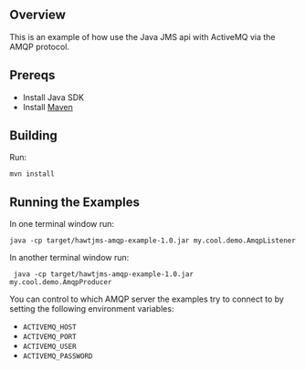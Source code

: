 ## Overview

This is an example of how use the Java JMS api with ActiveMQ via the AMQP protocol.

## Prereqs

- Install Java SDK
- Install [Maven](http://maven.apache.org/download.html) 

## Building

Run:

    mvn install

## Running the Examples

In one terminal window run:

    java -cp target/hawtjms-amqp-example-1.0.jar my.cool.demo.AmqpListener

In another terminal window run:

     java -cp target/hawtjms-amqp-example-1.0.jar my.cool.demo.AmqpProducer

You can control to which AMQP server the examples try to connect to by
setting the following environment variables: 

* `ACTIVEMQ_HOST`
* `ACTIVEMQ_PORT`
* `ACTIVEMQ_USER`
* `ACTIVEMQ_PASSWORD`